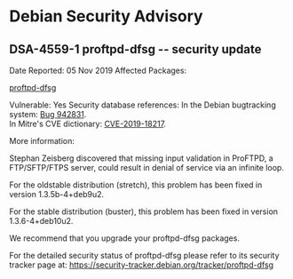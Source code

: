 
Debian Security Advisory
========================


DSA-4559-1 proftpd-dfsg -- security update
------------------------------------------



Date Reported:
05 Nov 2019
Affected Packages:

[proftpd-dfsg](https://packages.debian.org/src:proftpd-dfsg)

Vulnerable:
Yes
Security database references:
In the Debian bugtracking system: [Bug 942831](https://bugs.debian.org/cgi-bin/bugreport.cgi?bug=942831).  
In Mitre's CVE dictionary: [CVE-2019-18217](https://security-tracker.debian.org/tracker/CVE-2019-18217).  

More information:

Stephan Zeisberg discovered that missing input validation in ProFTPD, a
FTP/SFTP/FTPS server, could result in denial of service via an infinite
loop.


For the oldstable distribution (stretch), this problem has been fixed
in version 1.3.5b-4+deb9u2.


For the stable distribution (buster), this problem has been fixed in
version 1.3.6-4+deb10u2.


We recommend that you upgrade your proftpd-dfsg packages.


For the detailed security status of proftpd-dfsg please refer to
its security tracker page at:
<https://security-tracker.debian.org/tracker/proftpd-dfsg>





